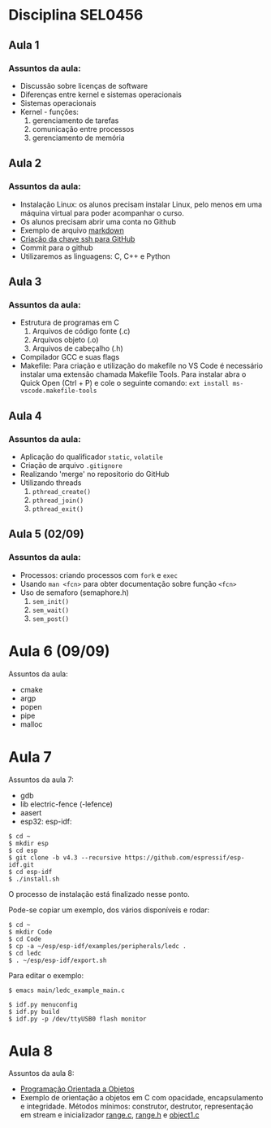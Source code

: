 # Disciplina SEL0456

## Aula 1

### Assuntos da aula:

- Discussão sobre licenças de software
- Diferenças entre kernel e sistemas operacionais
- Sistemas operacionais
- Kernel - funções:
    1. gerenciamento de tarefas
    2. comunicação entre processos
    3. gerenciamento de memória

## Aula 2

### Assuntos da aula:

- Instalação Linux: os alunos precisam instalar Linux, pelo menos em uma máquina virtual para poder acompanhar o curso.
- Os alunos precisam abrir uma conta no Github
- Exemplo de arquivo [markdown](https://guides.github.com/pdfs/markdown-cheatsheet-online.pdf)
- [Criação da chave ssh para GitHub](./texto/tutorial_chaves_github.md)
- Commit para o github
- Utilizaremos as linguagens: C, C++ e Python

## Aula 3

### Assuntos da aula:

- Estrutura de programas em C
	1. Arquivos de código fonte (.c)
	2. Arquivos objeto (.o)
	3. Arquivos de cabeçalho (.h)
- Compilador GCC e suas flags
- Makefile:
    Para criação e utilização do makefile no VS Code é necessário instalar uma extensão chamada Makefile Tools.
    Para instalar abra o Quick Open (Ctrl + P) e cole o seguinte comando:
    `ext install ms-vscode.makefile-tools`

## Aula 4

### Assuntos da aula:

- Aplicação do qualificador `static`, `volatile`
- Criação de arquivo `.gitignore`
- Realizando 'merge' no repositorio do GitHub
- Utilizando threads
	1. `pthread_create()`
	2. `pthread_join()`
	3. `pthread_exit()`

## Aula 5 (02/09)

### Assuntos da aula:

- Processos: criando processos com `fork` e `exec`
- Usando `man <fcn>` para obter documentação sobre função `<fcn>`
- Uso de semaforo (semaphore.h)
	1. `sem_init()`
	2. `sem_wait()`
	3. `sem_post()`

# Aula 6 (09/09)

Assuntos da aula:

- cmake
- argp
- popen
- pipe
- malloc

# Aula 7

Assuntos da aula 7:

- gdb
- lib electric-fence (-lefence)
- aasert
- esp32: esp-idf:

```
$ cd ~
$ mkdir esp
$ cd esp
$ git clone -b v4.3 --recursive https://github.com/espressif/esp-idf.git
$ cd esp-idf
$ ./install.sh
```

O processo de instalação está finalizado nesse ponto.

Pode-se copiar um exemplo, dos vários disponíveis e rodar:

```
$ cd ~
$ mkdir Code
$ cd Code
$ cp -a ~/esp/esp-idf/examples/peripherals/ledc .
$ cd ledc
$ . ~/esp/esp-idf/export.sh
```

Para editar o exemplo:
```
$ emacs main/ledc_example_main.c
```

```
$ idf.py menuconfig
$ idf.py build
$ idf.py -p /dev/ttyUSB0 flash monitor
```

# Aula 8

Assuntos da aula 8:
- [Programação Orientada a Objetos](oop/README.md)
- Exemplo de orientação a objetos em C com opacidade, encapsulamento e integridade. Métodos mínimos: construtor, destrutor, representação em stream e inicializador [range.c](oop/range.c), [range.h](oop/range.h) e [object1.c](oop/object1.c)
